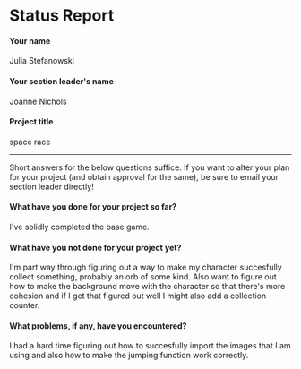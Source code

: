 # Status Report

#### Your name

Julia Stefanowski

#### Your section leader's name

Joanne Nichols

#### Project title

space race

***

Short answers for the below questions suffice. If you want to alter your plan for your project (and obtain approval for the same), be sure to email your section leader directly!

#### What have you done for your project so far?

I've solidly completed the base game.

#### What have you not done for your project yet?

I'm part way through figuring out a way to make my character succesfully collect something, probably an orb of some kind. Also want to figure out how to make the background move with the character so that there's more cohesion and if I get that figured out well I might also add a collection counter.

#### What problems, if any, have you encountered?

I had a hard time figuring out how to succesfully import the images that I am using and also how to make the jumping function work correctly. 
